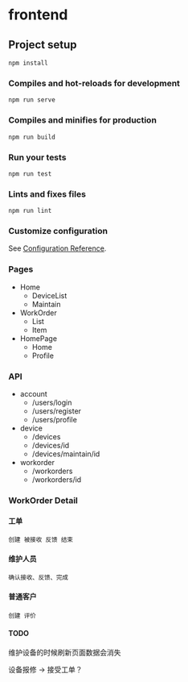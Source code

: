 # frontend

## Project setup

```
npm install
```

### Compiles and hot-reloads for development

```
npm run serve
```

### Compiles and minifies for production
```
npm run build
```

### Run your tests
```
npm run test
```

### Lints and fixes files
```
npm run lint
```

### Customize configuration
See [Configuration Reference](https://cli.vuejs.org/config/).


### Pages

- Home
  - DeviceList
  - Maintain
- WorkOrder
  - List
  - Item
- HomePage
  - Home
  - Profile

### API

- account
  - /users/login
  - /users/register
  - /users/profile
- device
  - /devices
  - /devices/id
  - /devices/maintain/id
- workorder
  - /workorders
  - /workorders/id

### WorkOrder Detail

#### 工单

    创建 被接收 反馈 结束

#### 维护人员

    确认接收、反馈、完成

#### 普通客户

    创建 评价

#### TODO 

维护设备的时候刷新页面数据会消失

设备报修 -> 接受工单？